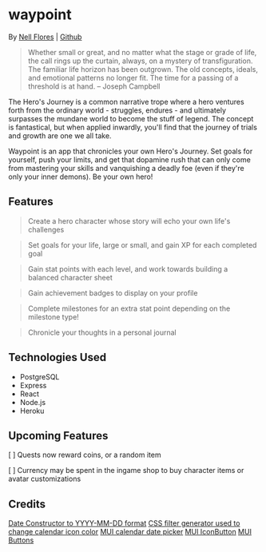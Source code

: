 # waypoint

By [Nell Flores](https://www.linkedin.com/mynetwork/) | [Github](https://github.com/nell-djmf)

> Whether small or great, and no matter what the stage or grade of life, the call rings up the curtain, always, on a mystery of transfiguration.
> The familiar life horizon has been outgrown. The old concepts, ideals, and emotional patterns no longer fit. The time for a passing of a threshold is at hand. – Joseph Campbell

The Hero's Journey is a common narrative trope where a hero ventures forth from the ordinary world - struggles, endures - and ultimately surpasses the mundane world to become the stuff of legend. The concept is fantastical, but when applied inwardly, you'll find that the journey of trials and growth are one we all take.

Waypoint is an app that chronicles your own Hero's Journey. Set goals for yourself, push your limits, and get that dopamine rush that can only come from mastering your skills and vanquishing a deadly foe (even if they're only your inner demons). Be your own hero!

## Features

> Create a hero character whose story will echo your own life's challenges

> Set goals for your life, large or small, and gain XP for each completed goal

> Gain stat points with each level, and work towards building a balanced character sheet

> Gain achievement badges to display on your profile

> Complete milestones for an extra stat point depending on the milestone type!

> Chronicle your thoughts in a personal journal

## Technologies Used

- PostgreSQL
- Express
- React
- Node.js
- Heroku

## Upcoming Features

[ ] Quests now reward coins, or a random item

[ ] Currency may be spent in the ingame shop to buy character items or avatar customizations

## Credits

[Date Constructor to YYYY-MM-DD format](https://stackoverflow.com/questions/23593052/format-javascript-date-as-yyyy-mm-dd)
[CSS filter generator used to change calendar icon color](https://codepen.io/sosuke/pen/Pjoqqp)
[MUI calendar date picker](https://mui.com/x/react-date-pickers/getting-started/)
[MUI IconButton](https://mui.com/material-ui/react-button/#icon-button)
[MUI Buttons](https://mui.com/material-ui/react-button/#main-content)
